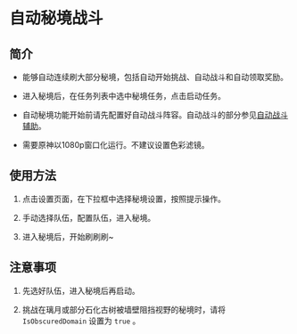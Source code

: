 # 自动秘境战斗

## 简介

- 能够自动连续刷大部分秘境，包括自动开始挑战、自动战斗和自动领取奖励。

- 进入秘境后，在任务列表中选中秘境任务，点击启动任务。

- 自动秘境功能开始前请先配置好自动战斗阵容。自动战斗的部分参见[自动战斗辅助](combat_assi.md)。

- 需要原神以1080p窗口化运行。不建议设置色彩滤镜。

## 使用方法

1. 点击设置页面，在下拉框中选择秘境设置，按照提示操作。

2. 手动选择队伍，配置队伍，进入秘境。

3. 进入秘境后，开始刷刷刷~

## 注意事项

1. 先选好队伍，进入秘境后再启动。

2. 挑战在璃月或部分石化古树被墙壁阻挡视野的秘境时，请将 `IsObscuredDomain` 设置为 `true` 。
